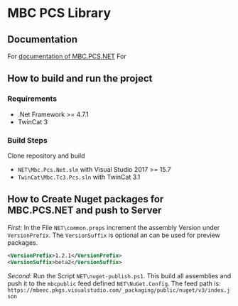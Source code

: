 # MBC PCS Library

## Documentation
For [documentation of MBC.PCS.NET](NET/docs/index.md)
For [](TwinCat\Mbc.Tc3.Pcs\Mbc_Tc3_Pcs\docs\Readme.md)

## How to build and run the project
### Requirements
- .Net Framework >= 4.7.1
- TwinCat 3

### Build Steps
Clone repository and build 
- `NET\Mbc.Pcs.Net.sln` with Visual Studio 2017 >= 15.7
- `TwinCat\Mbc.Tc3.Pcs.sln` with TwinCat 3.1

## How to Create Nuget packages for MBC.PCS.NET and push to Server

_First:_ In the File `NET\common.props` increment the assembly Version under `VersionPrefix`. The `VersionSuffix` is optional an can be used for preview packages.
```xml
<VersionPrefix>1.2.1</VersionPrefix>
<VersionSuffix>beta2</VersionSuffix>
```

_Second:_ Run the Script `NET\nuget-publish.ps1`. This build all assemblies and push it to the `mbcpublic` feed defined `NET\NuGet.Config`. The feed path is: `https://mbeec.pkgs.visualstudio.com/_packaging/public/nuget/v3/index.json`